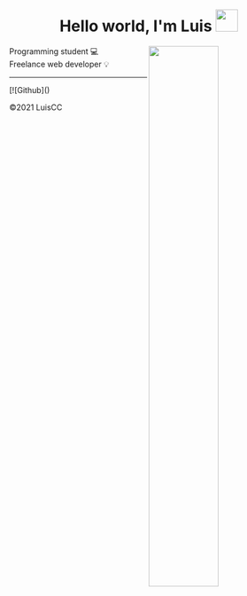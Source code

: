 <h1 align="center">Hello world, I'm Luis <img src="https://user-images.githubusercontent.com/87400898/131041896-3487a093-82c0-477a-9c2b-2554feeff431.gif" height="40" width="40"></h1>
<img align="right" src="https://user-images.githubusercontent.com/87400898/131047882-f9e96eb1-bcc8-4f89-a875-d9893b742166.gif" width="50%">

 <p>Programming student 💻 <br>Freelance web developer 💡</p>
<hr>
[![Github]()





©️2021 LuisCC
